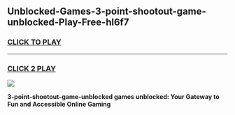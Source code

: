 
## Unblocked-Games-3-point-shootout-game-unblocked-Play-Free-hl6f7
<h3>
<a href="https://premium76.site?title=3-point-shootout-game-unblocked&ref=22A">CLICK TO PLAY</a></h3>
<hr>

<h3>
<a href="https://premium76.site?title=3-point-shootout-game-unblocked&ref=22A">CLICK 2 PLAY</a>
  
</h3>

<a href="https://premium76.site?title=3-point-shootout-game-unblocked&ref=22A"><img src="https://clearcache.store/games.png"></a>


**3-point-shootout-game-unblocked games unblocked: Your Gateway to Fun and Accessible Online Gaming**
